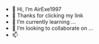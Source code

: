 - 👋 Hi, I’m AirExe1997
- 👀 Thanks for clicking my link
- 🌱 I’m currently learning ...
- 💞️ I’m looking to collaborate on ...
- 📫 

<!---
AirExe1997/AirExe1997 is a ✨ special ✨ repository because its `README.md` (this file) appears on your GitHub profile.
You can click the Preview link to take a look at your changes.
--->
